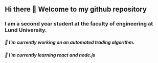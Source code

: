 ## Hi there 👋 Welcome to my github repository


### I am a second year student at the faculty of engineering at Lund University.

##### 🔭 I’m currently working on an automated trading algorithm.
##### 🌱 I’m currently learning react and node.js

